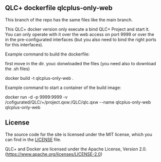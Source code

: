 ## QLC+ dockerfile qlcplus-only-web

This branch of the repo has the same files like the main branch.

This QLC+ docker version only execute a bind QLC+ Project and start it. You can only operate with it over the web access on port 9999 or over the in the pre-configurated interfaces (but you also need to bind the right ports for this interfaces).

Example command to build the dockerfile:

first move in the dir. youc donwloaded the files (you need also to download the .sh files)

docker build -t qlcplus-only-web .

Example command to start a container of the build image:

docker run -d -p 9999:9999 -v /cofigurated/QLC/+/project.qxw:/QLC/qlc.qxw --name qlcplus-only-web qlcplus-only-web

## License

The source code for the site is licensed under the MIT license, which you can find in
the [LICENSE](https://github.com/laustock/qlc-plus-docker/blob/main/LICENSE) file.

QLC+ and Docker are licensed under the Apache License, Version 2.0. (https://www.apache.org/licenses/LICENSE-2.0)
